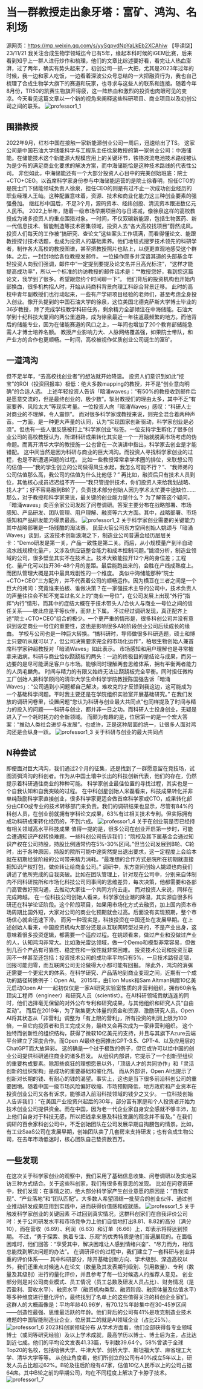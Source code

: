 # 当一群教授走出象牙塔：富矿、鸿沟、名利场
源网页：https://mp.weixin.qq.com/s/yySqpvdNpYaLkEb2XCAhiw
【导读饶】23/11/21 我关注合成生物学领域迄今已有5年，缘起本科时候的iGEM比赛，后来看到知乎上一群人进行炒作和梳理，他们的文章比综述要好看，看完让人热血澎湃，过了两年，确实有势头起来了，初创公司一抓一大把，尤其是2023年过年的时候，我一边和家人吃饭，一边看着深波公众号总结的一大把融资行为，我也自己梳理了合成生物学大旗下的赛道和玩家，也寻求与这些人的联系和连接。随着今年8月份，TR50的凯赛生物旗开得疲，这一阵热血和激烈的投资也肉眼可见的变凉。今天看见这篇文章以一个新的视角来阐释这些科研项目、商业项目以及初创公司之间的联系。
![professor1_1](../picture/create_picture/professor1_1.png)

## 围猎教授
2022年9月，红杉中国在接触一家新能源创业公司一周后，迅速给出了TS。
这家公司是中国石油大学储能科学与工程系主任徐泉教授的第一家创业公司：中海储能。在储能技术这个新能源大规模应用上的关键环节，铁铬液流电池技术路线被认为是少有的满足商业化要求的解决方案，而中海储能恰是这种技术路线的代表性公司。
非但如此，中海储能还有一个大部分投资人心目中的完美创始班底：院士+CTO+CEO。以首席科学家身份参与中海储能运营的是院士徐春明，担任CTO的是院士门下储能领域负责人徐泉，担任CEO的则是有过不止一次成功创业经历的职业经理人王屾。这种配置意味着，资源、技术和商业化能力这三种创业要素的强强叠加。
继红杉中国后，不足3个月，源码资本、经纬创投、清流资本跟进数亿元人民币。
2022上半年，随着一级市场早期项目的与日递减，像徐泉这样的高校教授成为诸多投资人的重点围猎对象。一时间，不仅双碳新能源，包括生物医药、新一代信息技术、智能制造等技术密集领域，投资人去“各大高校找项目”蔚然成风。
投资人们每天的工作被“搞研究、查论文”这些案头工作填满，而看得懂论文、能跟教授探讨技术话题，也成为投资人的基础素养。他们地毯式搜罗技术领先的科研学者，制作各大高校的教授图谱，甚至把教授照片也贴上，以便更直观地感受这个群体。之后，一封封地给各位教授发邮件。
一位操作颇多并深谙其道的头部基金年轻投资人向我们强调，邮件中“一定提到要提及论文名并且高光标注”，“这样才能提高成功率”，所以一个标准的约访教授的邮件话术是：“*教授您好，看到您这篇论文，我学到了很多。希望跟您约个时间聊一下”。
他们背后的投资机构也开始内部换血，很多机构招人时，开始从纯商科背景向理工科综合背景迁移。
此时的高校中青年副教授们也行动起来，一些有产学研项目经验的老师们，甚至考虑全身投入创业。像开头提到的中国石油大学的徐泉，这位美国北德克萨斯大学博士毕业的36岁教授，除了完成学校教学科研任务，剩余精力全部倾注在中海储能。石油大学到十纪科技大厦间的两公里道路，成为徐泉最近一年往返最频繁的地方。而他背后的储能专业，因为在储能赛道的风口之上，一年间也增加了20个教育部储能急需人才博士培养名额。
教授产业影响力大、人脉网络覆盖强，如果院士带队，和产业方的合作也更顺畅。一时间，高校被视作优质创业公司诞生的富矿。

## 一道鸿沟
但不足半年，“去高校找创业者”的想法就开始降温。
投资人们意识到如此“挖宝”的ROI（投资回报率）极低：绝大多数mapping的教授，并不是“创业意向明确”的合适人选。
上述年轻投资人告诉「暗涌waves」：“有50%的教授收到邮件后是愿意交流的，但是最终创业的，极少数”。掣肘教授们的理由太多，其中不乏“有家要养、风险太大”等现实考量。一位投资人向「暗涌Waves」感叹：“科研人士对商业的不理解，令人震惊”。
而对很多科学家或教授来说，则完全混合着两种声音。一方面，是一种更大声量的认同，认为“实现国家创新驱动，科学家创业是必须”。但也有一些人很反感被打上“科学家创业”标签。一位支持学生孵化了很多创业公司的高校教授认为，所谓科研成果转化其实是一个一开始就脱离市场考虑的伪命题。而离开清华大学的教授施一公也曾在一次演讲中指出，科学家去创业是才能错配。
这中间当然是因为科研与商业的巨大鸿沟。而投资人寻找科学家创业的过程，也是不断遭遇问题的过程。
比如一些教授常常拿学术圈的排位，来联想公司的估值——“我的学生创立的公司做得风生水起，我怎么可能不行？”、“我师弟的公司估值那么高，我公司的估值为什么比他低？”
再比如，融资后只有技术人员到位，其他核心成员迟迟组不齐——“我只管提供技术，你们投资人来给我划战略、找人才”；好不容易融到B轮了，负责技术部分创始人因为学术太忙要中途缺位……
那么，对于教授和科学家来说，最关键的创业能力是什么？
为了解答这个疑问，「暗涌waves」向百余家公司发起了问卷调研。答案主要分布在战略部署、市场感知、产品研发、团队管理、用户理解、融资等六大方面。其中，战略部署、市场感知和产品研发能力得票最高。
![professor1_2](../picture/create_picture/professor1_2.jpg)
关于科学家创业需要的关键能力
其中战略部署是一场残酷的淘汰赛。
民营火箭公司东方空间创始人姚颂与「暗涌Waves」谈到，这波技术创新浪潮之下，制造业公司普遍会经历层层关卡：“Demo研发是第一关，产品一致性是第二关。而后，从小规模量产到半自动流水线规模化量产，又涉及供应链整合能力和成本控制问题。”姚颂分析，制造业领域的公司，很多壁垒其实不在技术上。技术大致能拉开12个月的身位差；工程化、量产化可以拉开36-48个月的差距。最后能跑出来的，会胜在产线成熟度上。
而团队管理大概是其中最具戏剧性的一个维度。
类似中海储能那种“院士+CTO+CEO”三方配齐，并不代表着公司的顺畅运作。因为横亘在三者之间是一个巨大的拷问：究竟谁来拍板、谁做决策？在一家强技术主导的公司中，技术负责人的声量往往会不知不觉盖过名义上的“商业一号位”，在公司发展上出现“外行”指挥“内行”情形，而其中的症结大概在于技术带头人/合伙人与商业一号位之间的信任关系——彼此应是平等伙伴，而非上下属。
不过经过调研发现，真正配齐上述“院士+CTO+CEO”组合的极少。一个更严重的情形是，很多科创公司并没有意识到设定商业一号位的重要性，这也是影响很多A轮阶段创业公司后续成长的缘由。
学校与公司也是一种巨大转换。“搞科研时，导师做很多科研选题，硕士和博士只要听从就可以了，但公司决策要求完全的市场化运作”，柏垠生物创始人兼首席科学家钟超教授对「暗涌Waves」如此表示。
市场感知和用户理解也是寻常被拿来诟病。科研与商业恰似跷跷板的两头：一边的终极目的是结论与成果，而另一边要的是尽可能满足客户与市场。能够同时理解两套思维体系，拥有平衡两者能力的人凤毛麟角。
时间与精力的有限又始终无法让跷跷板完全平衡。同时担任微构工厂创始人兼科学顾问的清华大学生命科学学院教授陈国强告诉「暗涌Waves」：“公司遇到小问题都自己解决，难攻克的才反馈到我这边，这可能成为一个基础科学问题。平时我主要还是在学院组织实验室开展基础研究。”
在我们发放的调研问卷里，设置问题“您认为科研与创业最大共同点”也同样提及了时间与精力的投入的问题——科研与创业，都并非一日之功。而科研人士投身创业，无疑是进入了一个耗时耗力的全新领域。
而颇为有趣的是，位居第一的是一个宏大答案：“推动人类社会进步与发展”。也或许，正是这种层面的统一，让很多人面对鸿沟还是会纵身一跃。
![professor1_3](../picture/create_picture/professor1_3.jpg)
关于科研与创业的最大共同点
## N种尝试
即便面对巨大鸿沟，我们通过2个月的征集，还是找到了一群愿意留在竞技场，试图消弭鸿沟的科创者。作为从中国土壤中长出的科技创新代表，他们的存在，仍然提示着科研通往商业的种种可能。
科学家创业最佳位置的寻找过程，其实也是一个自我认知和自我突破的过程。
在中科创星创始人米磊看来，科技成果转化并非单纯鼓励科学家直接创业，很多科学家更适合做首席科学家或CTO，成果转化部分由CEO或专业的技术转移部门来负责。我们的调研结果也显示，尽管有84%的科创人员，在创业前就拥有学科论文成果，63%有过相关技术专利。但实际拥有成功科研成果转化经历的，不到六成。
![professor1_4](../picture/create_picture/professor1_4.jpg)
关于在创业前是否已经持有相关领域高水平科技成果
值得一提的是，很多公司在创业开启第一步时，可能会遭遇知识产权转换难题。一些科创公司告诉我们：“院校及其下属基金会通过知识产权在公司持股，持股比例通常约在5%-30%区间。”但当公司发展到B轮、C轮时，出于各种原因，持股的院所可能中途突然提出退出要求，这一定程度上会给本就在初期经营阶段的公司带来精力消耗。“最理想的合作方式是院所在初期就直接把知识产权打包，做价转让给商业公司。”
调研中，东方空间创始人姚颂也向我们讲述了他所完成的自我突破。比如在团队管理上，针对现在公司中，分别来自体制内不同科研院所和市场化科技公司同事间的思维差异，每次决策，他都需要和各部门高管做好预沟通，去推动大家往一个共同方向去走。
而对投资人来说，同样在完成跨越。
在一位科技公司创始人看来，科学家创业潮的降温，其实源自很多科研还在科学论证阶段。这个阶段项目，如果用市场化方式去融资，加上国内资本市场周期比国外短，大家对公司的商业化预期就会过高。后面没有实现预期，整个市场信心就会迅速下滑。
而另一种现实是，科技投资在中国还处在发展早期。在上述创始人看来，中国投资机构大部分还是从互联网转型过来的，不是产业出身，这意味着很多投资逻辑，都需要一个适应过程。在姚颂看来，做过产业和没做过产业的人，认知鸿沟非常大。比如激光雷达领域，做一个Demo和模型非常容易，但做到几百个产品有可靠性、稳定性和一致性就非常困难。
投资技术公司和投资互联网不一样甚至还包括：投资技术公司的成功率平均只有5%，一旦技术路径走错，回报可能归零，而互联网公司无论做得大小都可能有回报。
除此外，鸿沟的消弭还需要一个更宏大的体系。在科学研究、产品落地到商业变现之间，近期有一个成功的路径转换例子：Open AI。
2015年，由Elon Musk和Sam Altman捐赠10亿美元启动Open AI——起初仅仅是一家AI研究实验室性质的非营利组织，拥有60余名顶尖工程师（engineer）和研究人员（scientist）。在AI科研领域贡献连连的同时，他们选择毫无保留的对外公布专利和研究成果，与其他组织和研究人员“自由互动”。
而后在2019年，为了聚集更大体量的资金和资源、激励研究人员。Open AI将其状态从「非营利」调整为「有上限的营利」，所有投资的利润上限为100倍，一旦它向投资者和员工完成义务，最终又会再次成为一家非营利组织。
这个独特而创新性的组织结构，获得了微软10亿美元的支持，并且与其旗下Azure云端平台建立了深度合作。而Open AI最终也因推出GPT-3.5、GPT-4、以及应用层的ChatGPT而大放异彩。
这的确是一个过于极致的例子，但它或许可以给中国的创业公司提供科研通往商业的诸多启发。
从组织内部讲，它提示了一个创新型组织的重要构成要素。除那些疯狂的理想愿景以外，「顶级人才的共同协作」和「灵活创新的组织架构」是成功的重要基础和催化剂。
而从外部讲，Open AI也提示了创新对长期的钱、有耐心的钱的渴望。事实上，这也是当下很多前沿科创公司的重要困境。随着中国一级市场风险偏好收缩、市场预期降低，地方政府和产业资本在投资创业公司又各有诉求，能够进入前沿科技领域的钱少之又少。
一位科技创始人告诉我们：“在美国产业投资兴起后的30年，部分富有家庭和个人投资者开始为技术创业公司提供资金。而在中国，因为老一代企业家自身安全感就不够丰沛，加上他们自身对于科技无感，所以把钱拿来惠及科技发展的观念并不普及。”
在我们调研的百余家科创公司中，不乏创始团队在公司发展早期自掏腰包的情景。比如，有工业SaaS公司在发展早期，创始团队卖了几套房来支持研发；也有合成生物公司，在去年市场低迷时，核心团队自己垫资数百万。
## 一些发现
在这次关于科学家创业的观察中，我们采用了基础信息收集、问卷调研以及实地采访三种方式结合。关于这些科创家，我们有很多有意思的发现。
比如在问卷调研中，我们发现：在事情之初，绝大部分科学家产生创业意愿的原因是：“自我实现”、“产业落地”和“团队匹配”。大多数人希望团结一批契合的创业伙伴、通过创业推动研发成果应用到实践中，进而获得价值感和成就感。
![professor1_5](../picture/create_picture/professor1_5.jpg)
关于触发科学家创业的关键因素
不过回到真实情况，这群科创家们在自我评价公司时：关于公司研发水平和市场竞争力上他们自信地打出8.81、8.82的高分（满分10），而在营收（6.69）、利润（6.63）和订单（6.66）上，却表示将将达到预期。
不过，“勇于探索、执着专注、乐观”的优秀特质是他们普遍展现的。在面临困难时，他们回答：“享受其中，解决困难让人感到情绪兴奋”、“尽力而为，相信总能找到解决问题的办法”。
在调研评价的过程中，我们建立了一套科研与创业并重的评价体系——
其中科研部分，除开基础创新方向、学术级别、深造高校以外，我们还重点对候选人在论文（数量及其发表期刊级别、引用数量）、专利（数量及其级别）进行的量化评价，并且参考了每一位对候选人的推荐人意见。
创业部分则是对公司商业模式、员工情况（员工总数及研发人员占比）、财务情况（是否盈利、营收水平）、融资水平（融资机构类型、融资阶段、融资体量及估值水平）等多种维度进行量化评价，最终找到了名单上的这些值得关注的科创企业家们。
这群人的大概画像是：平均年龄40.96岁，有70.12%年龄集中在30-45岁区间——创造性最强、思维最活跃的年龄。他们背后的公司有41%是攻克制造业技术难题的中国智能制造业企业，位居其二的就是AI领域企业（占比25%）。
![professor1_6](../picture/create_picture/professor1_6.jpg)
2023科创家领域分布
从学术方面看，他们全部获得各专业领域博士（或同等研究经验）及以上学术成就，最高学历以博士、博士后为主，占比达到近七成。他们的平均论文发表41.33篇，专利数39.64个。58%曾读于全球Top20的名校，包括哈佛大学、牛津大学、剑桥大学、斯坦福大学、麻省理工大学、清华大学等等。
从创业角度看，他们所创立的公司有40%成立5年以上，研发人员占比超过62%。B轮及往后阶段有47家，估值10亿人民币以上的公司占据64席。其中B轮之前的早期公司，均在不同程度上解决了卡脖子技术。
![professor1_7](../picture/create_picture/professor1_7.jpg)